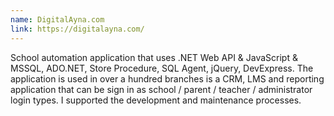 ```yaml
---
name: DigitalAyna.com
link: https://digitalayna.com/
---
```


School automation application that uses .NET Web API & JavaScript & MSSQL, ADO.NET, Store Procedure, SQL Agent, jQuery, DevExpress. The application is used in over a hundred branches is a CRM, LMS and reporting application that can be sign in as school / parent / teacher / administrator login types. I supported the development and maintenance processes.
